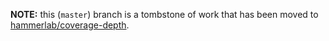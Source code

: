 **NOTE:** this (`master`) branch is a tombstone of work that has been moved to [hammerlab/coverage-depth](https://github.com/hammerlab/coverage-depth).
